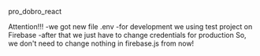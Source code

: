 pro_dobro_react

Attention!!!
-we got new file .env
-for development we using test project on Firebase
-after that we just have to change credentials for production
So, we don't need to change nothing in firebase.js from now!
